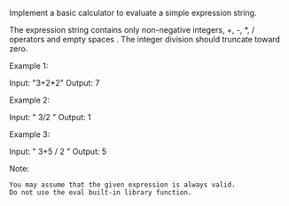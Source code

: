 Implement a basic calculator to evaluate a simple expression string.

The expression string contains only non-negative integers, +, -, *, / operators and empty spaces  . The integer division should truncate toward zero.

Example 1:


Input: &quot;3+2*2&quot;
Output: 7


Example 2:


Input: &quot; 3/2 &quot;
Output: 1

Example 3:


Input: &quot; 3+5 / 2 &quot;
Output: 5


Note:


	You may assume that the given expression is always valid.
	Do not use the eval built-in library function.

